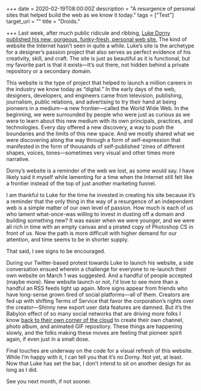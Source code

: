 +++
date = 2020-02-19T08:00:00Z
description = "A resurgence of personal sites that helped build the web as we know it today."
tags = ["Test"]
target_url = ""
title = "Droids."

+++
Last week, after much public ridicule and ribbing, [Luke Dorny published his new, gorgeous, funky-fresh, personal web site.](https://lukedorny.com/articles/redesign-v6 "Luke Dorny v6") The kind of website the Internet hasn’t seen in quite a while. Luke’s site is the archetype for a designer’s passion project that also serves as perfect evidence of his creativity, skill, and craft. The site is just as beautiful as it is functional, but my favorite part is that it exists—It’s out there, not hidden behind a private repository or a secondary domain.

This website is the type of project that helped to launch a million careers in the industry we know today as “digital.” In the early days of the web, designers, developers, and engineers came from television, publishing, journalism, public relations, and advertising to try their hand at being pioneers in a medium—a new frontier—called the World Wide Web. In the beginning, we were surrounded by people who were just as curious as we were to learn about this new medium with its own principals, practices, and technologies. Every day offered a new discovery, a way to push the boundaries and the limits of this new space. And we mostly shared what we were discovering along the way through a form of self-expression that manifested in the form of thousands of self-published ‘zines of different shapes, voices, tones—sometimes very visual and other times more narrative.

Dorny’s website is a reminder of the web we lost, as some would say. I have likely said it myself while lamenting for a time when the Internet still felt like a frontier instead of the top of just another marketing funnel.

I am thankful to Luke for the time he invested in creating his site because it’s a reminder that the only thing in the way of a resurgence of an independent web is a simple matter of our own level of passion. How much is each of us who lament what-once-was willing to invest in dusting off a domain and building something new? It was easier when we were younger, and we were all rich in time with an empty canvas and a pirated copy of Photoshop CS in front of us. Now the path is more difficult with higher demand for our attention, and time seems to be in shorter supply.

That said, I see signs to be encouraged.

During our Twitter-based protest towards Luke to launch his website, a side conversation ensued wherein a challenge for everyone to re-launch their own website on March 1 was suggested. And a handful of people accepted (maybe more). New website launch or not, I’d love to see more than a handful an RSS feeds light up again. More signs appear from friends who have long-sense grown tired of social platforms—all of them. Creators are fed up with shifting Terms of Service that favor the corporation’s rights over the creator—Shinny new export user data features are damned. But it’s the Babylon effect of so many social networks that are driving more folks I know [back to their own corner of the cloud](https://indieweb.org "Indie Web") to create their own channel, photo album, and animated GIF repository. These things are happening slowly, and the folks making these moves are feeling that pioneer spirit again, if even just in a small dose.

Final touches are underway on the code for a visual refresh of this website. While I’m happy with it, I can tell you that it’s no Dorny. Not yet, at least. Now that Luke has set the bar, I don’t intend to sit on another design for as long as I did.

See you next month, if not sooner.
